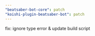 ```yaml
---
"beatsaber-bot-core": patch
"koishi-plugin-beatsaber-bot": patch
---
```


fix: ignore type error & update build script
